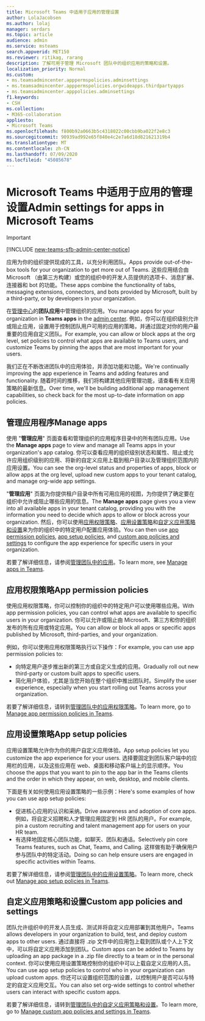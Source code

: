 ```yaml
---
title: Microsoft Teams 中适用于应用的管理设置
author: LolaJacobsen
ms.author: lolaj
manager: serdars
ms.topic: article
audience: admin
ms.service: msteams
search.appverid: MET150
ms.reviewer: ritikag, rarang
description: 了解可用于管理 Microsoft 团队中的组织应用的策略和设置。
localization_priority: Normal
ms.custom:
- ms.teamsadmincenter.apppermspolicies.adminsettings
- ms.teamsadmincenter.apppermspolicies.orgwideapps.thirdpartyapps
- ms.teamsadmincenter.apppolicies.adminsettings
f1.keywords:
- CSH
ms.collection:
- M365-collaboration
appliesto:
- Microsoft Teams
ms.openlocfilehash: f800b92a0663b5c4318022c00cbb9ba022f2e8c3
ms.sourcegitcommit: 90939ad992e65f840e4c2e7a6d18d821621319b4
ms.translationtype: MT
ms.contentlocale: zh-CN
ms.lasthandoff: 07/09/2020
ms.locfileid: "45085678"
---
```

<a name="admin-settings-for-apps-in-microsoft-teams"></a><span data-ttu-id="82f3f-103">Microsoft Teams 中适用于应用的管理设置</span><span class="sxs-lookup"><span data-stu-id="82f3f-103">Admin settings for apps in Microsoft Teams</span></span>
==========================================
> [!IMPORTANT]
> [!INCLUDE [new-teams-sfb-admin-center-notice](includes/new-teams-sfb-admin-center-notice.md)]

<span data-ttu-id="82f3f-104">应用为你的组织提供现成的工具，以充分利用团队。</span><span class="sxs-lookup"><span data-stu-id="82f3f-104">Apps provide out-of-the-box tools for your organization to get more out of Teams.</span></span> <span data-ttu-id="82f3f-105">这些应用结合由 Microsoft （由第三方构建）或您的组织中的开发人员提供的选项卡、消息扩展、连接器和 bot 的功能。</span><span class="sxs-lookup"><span data-stu-id="82f3f-105">These apps combine the functionality of tabs, messaging extensions, connectors, and bots provided by Microsoft, built by a third-party, or by developers in your organization.</span></span>

<span data-ttu-id="82f3f-106">在[管理中心](https://admin.teams.microsoft.com/)的**团队应用**中管理组织的应用。</span><span class="sxs-lookup"><span data-stu-id="82f3f-106">You manage apps for your organization in **Teams apps** in the [admin center](https://admin.teams.microsoft.com/).</span></span> <span data-ttu-id="82f3f-107">例如，你可以在组织级别允许或阻止应用，设置用于控制团队用户可用的应用的策略，并通过固定对你的用户最重要的应用自定义团队。</span><span class="sxs-lookup"><span data-stu-id="82f3f-107">For example, you can allow or block apps at the org level, set policies to control what apps are available to Teams users, and customize Teams by pinning the apps that are most important for your users.</span></span>

<span data-ttu-id="82f3f-108">我们正在不断改进团队中的应用体验，并添加功能和功能。</span><span class="sxs-lookup"><span data-stu-id="82f3f-108">We're continually improving the app experience in Teams and adding features and functionality.</span></span> <span data-ttu-id="82f3f-109">随着时间的推移，我们将构建其他应用管理功能，请查看有关应用策略的最新信息。</span><span class="sxs-lookup"><span data-stu-id="82f3f-109">Over time, we'll be building additional app management capabilities, so check back for the most up-to-date information on app policies.</span></span>

## <a name="manage-apps"></a><span data-ttu-id="82f3f-110">管理应用程序</span><span class="sxs-lookup"><span data-stu-id="82f3f-110">Manage apps</span></span>

<span data-ttu-id="82f3f-111">使用 "**管理应用**" 页面查看和管理组织的应用程序目录中的所有团队应用。</span><span class="sxs-lookup"><span data-stu-id="82f3f-111">Use the **Manage apps** page to view and manage all Teams apps in your organization's app catalog.</span></span> <span data-ttu-id="82f3f-112">你可以查看应用的组织级别状态和属性、阻止或允许应用组织级别的应用、将新的自定义应用上载到租户目录以及管理组织范围内的应用设置。</span><span class="sxs-lookup"><span data-stu-id="82f3f-112">You can see the org-level status and properties of apps, block or allow apps at the org level, upload new custom apps to your tenant catalog, and manage org-wide app settings.</span></span>

<span data-ttu-id="82f3f-113">"**管理应用**" 页面为你提供租户目录中所有可用应用的视图，为你提供了确定要在组织中允许或阻止哪些应用的信息。</span><span class="sxs-lookup"><span data-stu-id="82f3f-113">The **Manage apps** page gives you a view into all available apps in your tenant catalog, providing you with the information you need to decide which apps to allow or block across your organization.</span></span> <span data-ttu-id="82f3f-114">然后，你可以使用[应用权限策略](#app-permission-policies)、[应用设置策略](#app-setup-policies)和[自定义应用策略和设置](#custom-app-policies-and-settings)来为你的组织中的特定用户配置应用体验。</span><span class="sxs-lookup"><span data-stu-id="82f3f-114">You can then use [app permission policies](#app-permission-policies), [app setup policies](#app-setup-policies), and [custom app policies and settings](#custom-app-policies-and-settings) to configure the app experience for specific users in your organization.</span></span>

<span data-ttu-id="82f3f-115">若要了解详细信息，请参阅[管理团队中的应用](manage-apps.md)。</span><span class="sxs-lookup"><span data-stu-id="82f3f-115">To learn more, see [Manage apps in Teams](manage-apps.md).</span></span>

## <a name="app-permission-policies"></a><span data-ttu-id="82f3f-116">应用权限策略</span><span class="sxs-lookup"><span data-stu-id="82f3f-116">App permission policies</span></span>

<span data-ttu-id="82f3f-117">使用应用权限策略，你可以控制你的组织中的特定用户可以使用哪些应用。</span><span class="sxs-lookup"><span data-stu-id="82f3f-117">With app permission policies, you can control what apps are available to specific users in your organization.</span></span> <span data-ttu-id="82f3f-118">你可以允许或阻止由 Microsoft、第三方和你的组织发布的所有应用或特定应用。</span><span class="sxs-lookup"><span data-stu-id="82f3f-118">You can allow or block all apps or specific apps published by Microsoft, third-parties, and your organization.</span></span>

<span data-ttu-id="82f3f-119">例如，你可以使用应用权限策略执行以下操作：</span><span class="sxs-lookup"><span data-stu-id="82f3f-119">For example, you can use app permission policies to:</span></span>

- <span data-ttu-id="82f3f-120">向特定用户逐步推出新的第三方或自定义生成的应用。</span><span class="sxs-lookup"><span data-stu-id="82f3f-120">Gradually roll out new third-party or custom built apps to specific users.</span></span>
- <span data-ttu-id="82f3f-121">简化用户体验，尤其是当您开始在整个组织中推出团队时。</span><span class="sxs-lookup"><span data-stu-id="82f3f-121">Simplify the user experience, especially when you start rolling out Teams across your organization.</span></span>

<span data-ttu-id="82f3f-122">若要了解详细信息，请转到[管理团队中的应用权限策略](teams-app-permission-policies.md)。</span><span class="sxs-lookup"><span data-stu-id="82f3f-122">To learn more, go to [Manage app permission policies in Teams](teams-app-permission-policies.md).</span></span>

## <a name="app-setup-policies"></a><span data-ttu-id="82f3f-123">应用设置策略</span><span class="sxs-lookup"><span data-stu-id="82f3f-123">App setup policies</span></span>

<span data-ttu-id="82f3f-124">应用设置策略允许你为你的用户自定义应用体验。</span><span class="sxs-lookup"><span data-stu-id="82f3f-124">App setup policies let you customize the app experience for your users.</span></span> <span data-ttu-id="82f3f-125">选择要固定到团队客户端中的应用栏的应用，以及这些应用在 web、桌面和移动客户端上的显示顺序。</span><span class="sxs-lookup"><span data-stu-id="82f3f-125">You choose the apps that you want to pin to the app bar in the Teams clients and the order in which they appear, on web, desktop, and mobile clients.</span></span>

<span data-ttu-id="82f3f-126">下面是有关如何使用应用设置策略的一些示例：</span><span class="sxs-lookup"><span data-stu-id="82f3f-126">Here's some examples of how you can use app setup policies:</span></span>

- <span data-ttu-id="82f3f-127">促进核心应用的认识和采纳。</span><span class="sxs-lookup"><span data-stu-id="82f3f-127">Drive awareness and adoption of core apps.</span></span> <span data-ttu-id="82f3f-128">例如，将自定义招聘和人才管理应用固定到 HR 团队的用户。</span><span class="sxs-lookup"><span data-stu-id="82f3f-128">For example, pin a custom recruiting and talent management app for users on your HR team.</span></span>
- <span data-ttu-id="82f3f-129">有选择地固定核心团队功能，如聊天、团队和通话。</span><span class="sxs-lookup"><span data-stu-id="82f3f-129">Selectively pin core Teams features, such as Chat, Teams, and Calling.</span></span> <span data-ttu-id="82f3f-130">这样做有助于确保用户参与团队中的特定活动。</span><span class="sxs-lookup"><span data-stu-id="82f3f-130">Doing so can help ensure users are engaged in specific activities within Teams.</span></span>

<span data-ttu-id="82f3f-131">若要了解详细信息，请参阅[管理团队中的应用设置策略](teams-app-setup-policies.md)。</span><span class="sxs-lookup"><span data-stu-id="82f3f-131">To learn more, check out [Manage app setup policies in Teams](teams-app-setup-policies.md).</span></span>

## <a name="custom-app-policies-and-settings"></a><span data-ttu-id="82f3f-132">自定义应用策略和设置</span><span class="sxs-lookup"><span data-stu-id="82f3f-132">Custom app policies and settings</span></span>

<span data-ttu-id="82f3f-133">团队允许组织中的开发人员生成、测试并将自定义应用部署到其他用户。</span><span class="sxs-lookup"><span data-stu-id="82f3f-133">Teams allows developers in your organization to build, test, and deploy custom apps to other users.</span></span> <span data-ttu-id="82f3f-134">通过直接将 .zip 文件中的应用包上载到团队或个人上下文中，可以将自定义应用添加到团队。</span><span class="sxs-lookup"><span data-stu-id="82f3f-134">Custom apps can be added to Teams by uploading an app package in a .zip file directly to a team or in the personal context.</span></span> <span data-ttu-id="82f3f-135">你可以使用应用设置策略控制你的组织中可以上载自定义应用的人员。</span><span class="sxs-lookup"><span data-stu-id="82f3f-135">You can use app setup policies to control who in your organization can upload custom apps.</span></span> <span data-ttu-id="82f3f-136">你还可以设置组织范围的设置，以控制用户是否可以与特定的自定义应用交互。</span><span class="sxs-lookup"><span data-stu-id="82f3f-136">You can also set org-wide settings to control whether users can interact with specific custom apps.</span></span>

<span data-ttu-id="82f3f-137">若要了解详细信息，请转到[管理团队中的自定义应用策略和设置](teams-custom-app-policies-and-settings.md)。</span><span class="sxs-lookup"><span data-stu-id="82f3f-137">To learn more, go to [Manage custom app policies and settings in Teams](teams-custom-app-policies-and-settings.md).</span></span>
